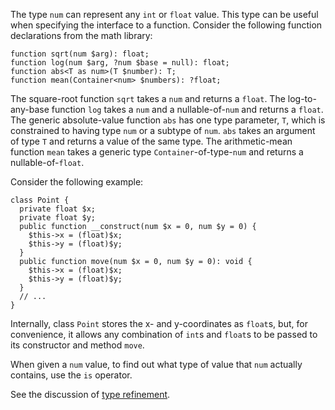 The type `num` can represent any `int` or `float` value. This type can be useful when specifying the interface to a function. Consider the
following function declarations from the math library:

```Hack no-extract
function sqrt(num $arg): float;
function log(num $arg, ?num $base = null): float;
function abs<T as num>(T $number): T;
function mean(Container<num> $numbers): ?float;
```

The square-root function `sqrt` takes a `num` and returns a `float`. The log-to-any-base function `log` takes a `num` and a nullable-of-`num`
and returns a `float`. The generic absolute-value function `abs` has one type parameter, `T`, which is constrained to having type `num` or a
subtype of `num`. `abs` takes an argument of type `T` and returns a value of the same type. The arithmetic-mean function `mean` takes a generic
type `Container`-of-type-`num` and returns a nullable-of-`float`.

Consider the following example:

```Hack
class Point {
  private float $x;
  private float $y;
  public function __construct(num $x = 0, num $y = 0) {
    $this->x = (float)$x;
    $this->y = (float)$y;
  }
  public function move(num $x = 0, num $y = 0): void {
    $this->x = (float)$x;
    $this->y = (float)$y;
  }
  // ...
}
```

Internally, class `Point` stores the x- and y-coordinates as `float`s, but, for convenience, it allows any combination of `int`s and `float`s
to be passed to its constructor and method `move`.

When given a `num` value, to find out what type of value that `num` actually contains, use the `is` operator.

See the discussion of [type refinement](../types/type-refinement.md).
